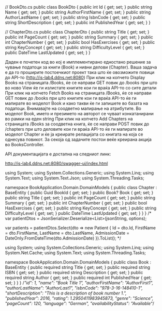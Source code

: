

// BookDto.cs
public class BookDto
{
    public int Id { get; set; }
    public string Name { get; set; }
    public string AuthorFirstName { get; set; }
    public string AuthorLastName { get; set; }
    public string IsbnCode { get; set; }
    public string ShortDescription { get; set; }
    public int PublishedYear { get; set; }
}

// ChapterDto.cs
public class ChapterDto
{
    public string Title { get; set; }
    public int PageCount { get; set; }
    public string Summary { get; set; }
    public int ChapterNumber { get; set; }
    public bool HasExercises { get; set; }
    public string KeyConcept { get; set; }
    public string DifficultyLevel { get; set; }
    public DateTime LastUpdated { get; set; }
}

Даден е почетен код во кој е имплементирано едностано решение за чување податоци за книги (Book) и нивни делови (Chapter). Ваша задача е да го проширите постоечкиот проект така што ќе овозможите повици до API-то (http://is-lab4.ddns.net:8080)
При клик на копчето Display Books на страницата /Books, ќе се направи GET повик до /books при што во ново View ќе ги излистате книгите кои ги враќа API-то со сите детали  
При клик на копчето Fetch Books на страницата /Books, ќе се направи GET повик до /books при што книгите кои ги враќа API-то ќе ги мапирате во моделот Book и како такви ќе ги запишете во базата на податоци. Внимавајте на соодветно мапирање на атрибутите. Во моделот Book, името и презимето на авторот се чуваат конкатанирани во рамки на еден string
При клик на копчето Add Chapters на страницата /Books за соодветна книга, ќе се направи POST повик до /chapters при што деловите кои ги враќа API-то ќе ги мапирате во моделот Chapter и ќе ја креирате релацијата со книгата на која се однесува повикот.
За секоја од задачите постои веќе креирана акција во BooksController.

API документацијата е достапна на следниот линк:

http://is-lab4.ddns.net:8080/swagger-ui/index.html

using System;
using System.Collections.Generic;
using System.Linq;
using System.Text;
using System.Text.Json;
using System.Threading.Tasks;

namespace BookApplication.Domain.DomainModels
{
    public class Chapter : BaseEntity
    {
        public Guid BookId { get; set; }
        public Book? Book { get; set; }
        public string Title { get; set; }
        public int PageCount { get; set; }
        public string Summary { get; set; }
        public int ChapterNumber { get; set; }
        public bool HasExercises { get; set; }
        public string KeyConcept { get; set; }
        public string DifficultyLevel { get; set; }
        public DateTime LastUpdated { get; set; }
    }
}
/*
var patientDtos = JsonSerializer.Deserialize<List<PatientDto>>(jsonString, options);

var patients = patientDtos.Select(dto => new Patient
{
    Id = dto.Id,
    FirstName = dto.FirstName,
    LastName = dto.LastName,
    AdmissionDate = DateOnly.FromDateTime(dto.AdmissionDate)
}).ToList();
*/

using System;
using System.Collections.Generic;
using System.Linq;
using System.Net.Cache;
using System.Text;
using System.Threading.Tasks;

namespace BookApplication.Domain.DomainModels
{
    public class Book : BaseEntity
    {
        public required string Title { get; set; }
        public required string ISBN { get; set; }
        public required string Description { get; set; }
        public required string Author { get; set; }
        public required int PublishedYear { get; set; }
    }
}
/*"id": 1,
    "name": "Book Title 1",
    "authorFirstName": "AuthorFirst1",
    "authorLastName": "AuthorLast1",
    "isbnCode": "978-3-16-148410-1",
    "shortDescription": "This is a description of book number 1.",
    "publishedYear": 2016,
    "rating": 1.2950411983945873,
    "genre": "Science",
    "pageCount": 120,
    "language": "German",
    "availabilityStatus": "Available"*/
